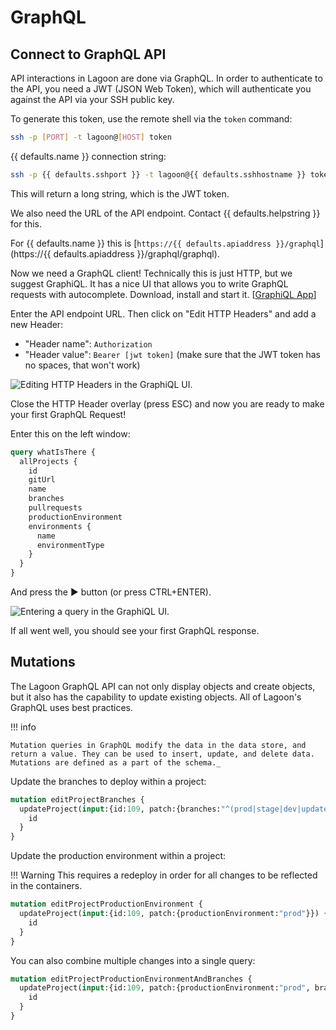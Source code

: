 # GraphQL

## Connect to GraphQL API

API interactions in Lagoon are done via GraphQL. In order to authenticate to the API, you need a JWT (JSON Web Token), which will authenticate you against the API via your SSH public key.

To generate this token, use the remote shell via the `token` command:

```bash title="Get token"
ssh -p [PORT] -t lagoon@[HOST] token
```

{{ defaults.name }} connection string:

```bash title="Get {{ defaults.name }} token"
ssh -p {{ defaults.sshport }} -t lagoon@{{ defaults.sshhostname }} token
```

This will return a long string, which is the JWT token.

We also need the URL of the API endpoint. Contact {{ defaults.helpstring }} for this.
<!-- markdown-link-check-disable-next-line -->
For {{ defaults.name }} this is [`https://{{ defaults.apiaddress }}/graphql`](https://{{ defaults.apiaddress }}/graphql/graphql).

Now we need a GraphQL client! Technically this is just HTTP, but we suggest GraphiQL. It has a nice UI that allows you to write GraphQL requests with autocomplete. Download, install and start it. \[[GraphiQL App](https://github.com/skevy/graphiql-app)\]

Enter the API endpoint URL. Then click on "Edit HTTP Headers" and add a new Header:

* "Header name": `Authorization`
* "Header value": `Bearer [jwt token]` \(make sure that the JWT token has no spaces, that won't work\)

![Editing HTTP Headers in the GraphiQL UI.](../images/graphiql-2020-01-29-18-05-54.png)

Close the HTTP Header overlay \(press ESC\) and now you are ready to make your first GraphQL Request!

Enter this on the left window:

```graphql title="Get all projects"
query whatIsThere {
  allProjects {
    id
    gitUrl
    name
    branches
    pullrequests
    productionEnvironment
    environments {
      name
      environmentType
    }
  }
}
```

And press the ▶️ button \(or press CTRL+ENTER\).

![Entering a query in the GraphiQL UI.](../images/graphiql-2020-01-29-18-07-28.png)

If all went well, you should see your first GraphQL response.

## Mutations

The Lagoon GraphQL API can not only display objects and create objects, but it also has the capability to update existing objects. All of Lagoon's GraphQL uses best practices.

!!! info

    Mutation queries in GraphQL modify the data in the data store, and return a value. They can be used to insert, update, and delete data. Mutations are defined as a part of the schema._

Update the branches to deploy within a project:

```graphql title="Update deploy branches"
mutation editProjectBranches {
  updateProject(input:{id:109, patch:{branches:"^(prod|stage|dev|update)$"}}) {
    id
  }
}
```

Update the production environment within a project:

!!! Warning
    This requires a redeploy in order for all changes to be reflected in the containers.

```graphql title="Update production environment"
mutation editProjectProductionEnvironment {
  updateProject(input:{id:109, patch:{productionEnvironment:"prod"}}) {
    id
  }
}
```

You can also combine multiple changes into a single query:

```graphql title="Multiple changes"
mutation editProjectProductionEnvironmentAndBranches {
  updateProject(input:{id:109, patch:{productionEnvironment:"prod", branches:"^(prod|stage|dev|update)$"}}) {
    id
  }
}
```
